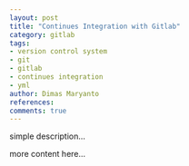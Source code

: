 ```yaml
---
layout: post
title: "Continues Integration with Gitlab"
category: gitlab
tags: 
- version control system
- git
- gitlab
- continues integration
- yml
author: Dimas Maryanto
references:
comments: true
---
```


simple description...
<!--more-->

more content here...